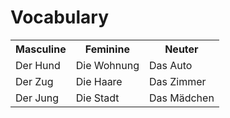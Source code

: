<h1>Vocabulary</h1>

<table>
  <tr>
    <th>Masculine</th>
    <th>Feminine</th>
    <th>Neuter</th>
  </tr>
  <tr>
    <td>Der Hund</td>
    <td>Die Wohnung</td>
    <td>Das Auto</td>
  </tr>
  <tr>
    <td>Der Zug</td>
    <td>Die Haare</td>
    <td>Das Zimmer</td>
  </tr>
  
  <tr>
    <td>Der Jung</td>
    <td>Die Stadt</td>
    <td>Das Mädchen</td>
  </tr>
  
  
 </table>
